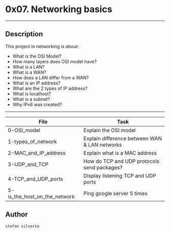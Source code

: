 # 0x07. Networking basics
---
## Description

This project in networking is about:
* What is the OSI Model?
* How many layers does OSI model have?
* What is a LAN?
* What is a WAN?
* How does a LAN differ from a WAN?
* What is an IP address?
* What are the 2 types of IP address?
* What is localhost?
* What is a subnet?
* Why IPv6 was created?

---
File|Task
---|---
0-OSI_model | Explain the OSI model
1-types_of_network | Explain difference between	WAN & LAN networks
2-MAC_and_IP_address | Explain what is a MAC address
3-UDP_and_TCP | How do TCP and UDP protocols send packages?
4-TCP_and_UDP_ports | Display listening TCP and UDP ports
5-is_the_host_on_the_network | Ping google server 5 times

## Author
`stefan silverio`